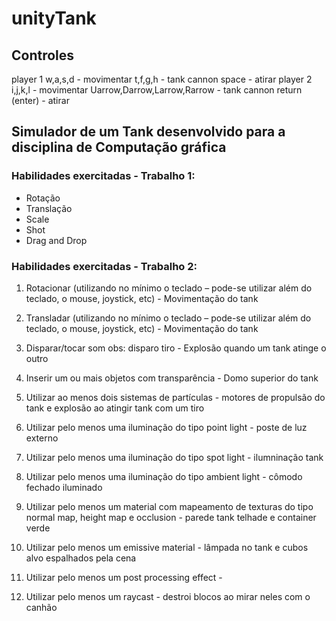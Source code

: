 # unityTank
## Controles
player 1
w,a,s,d - movimentar
t,f,g,h - tank cannon
space - atirar
player 2
i,j,k,l - movimentar
Uarrow,Darrow,Larrow,Rarrow - tank cannon
return (enter) - atirar

## Simulador de um Tank desenvolvido para a disciplina de Computação gráfica

### Habilidades exercitadas - Trabalho 1:
- Rotação
- Translação
- Scale
- Shot
- Drag and Drop

### Habilidades exercitadas - Trabalho 2:

1) Rotacionar (utilizando no mínimo o teclado – pode-se utilizar além do teclado, o mouse, joystick, etc) - Movimentação do tank

2) Transladar (utilizando no mínimo o teclado – pode-se utilizar além do teclado, o mouse, joystick, etc) - Movimentação do tank

3) Disparar/tocar som obs: disparo tiro - Explosão quando um tank atinge o outro 

4) Inserir um ou mais objetos com transparência - Domo superior do tank

5) Utilizar ao menos dois sistemas de partículas - motores de propulsão do tank e explosão ao atingir tank com um tiro

6) Utilizar pelo menos uma iluminação do tipo point light - poste de luz externo 

7) Utilizar pelo menos uma iluminação do tipo spot light - ilumninação tank

8) Utilizar pelo menos uma iluminação do tipo ambient light - cômodo fechado iluminado

9) Utilizar pelo menos um material com mapeamento de texturas do tipo normal map, height map e occlusion - parede tank telhade e container verde

10) Utilizar pelo menos um emissive material - lâmpada no tank e cubos alvo espalhados pela cena

11) Utilizar pelo menos um post processing effect - 

12) Utilizar pelo menos um raycast - destroi blocos ao mirar neles com o canhão



